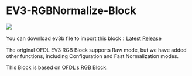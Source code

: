 # EV3-RGBNormalize-Block
![](https://lh3.googleusercontent.com/pw/AP1GczMkLlGWfCzG-M30mt8k_3jS83fPRaGSFd0_Eizv_OkP_QpgqHcs582JqszoUL9Aietc9bFEcZjGvnsFHiRFxvMR82yI_xlb0qI1Hl3gUwQzAhzkNphSl9qfWr1aKIEE52hvFe1jQMFzqlBhrdVQzWw4=w571-h476-s-no-gm?authuser=0)

You can download ev3b file to import this block：[Latest Release](https://github.com/De-Velop/EV3-RGBNormalize-Block/releases/)

The original OFDL EV3 RGB Block supports Raw mode, but we have added other functions, including Configuration and Fast Normalization modes.

This Block is based on [OFDL's RGB Block](https://github.com/a10036gt/EV3-ColorRGBEnhanced-Block).

